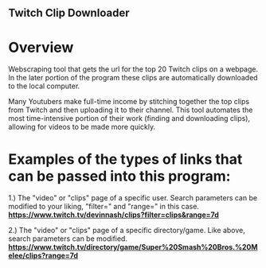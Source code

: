 ## Twitch Clip Downloader

# Overview
Webscraping tool that gets the url for the top 20 Twitch clips on a webpage. In the later portion of the program these clips are automatically downloaded to the local computer.

Many Youtubers make full-time income by stitching together the top clips from Twitch and then uploading it to their channel. This tool automates the most time-intensive portion of their work (finding and downloading clips), allowing for videos to be made more quickly.

# Examples of the types of links that can be passed into this program:

1.) The "video" or "clips" page of a specific user. Search parameters can be modified to your liking, "filter=" and "range=" in this case. **https://www.twitch.tv/devinnash/clips?filter=clips&range=7d**


2.) The "video" or "clips" page of a specific directory/game. Like above, search parameters can be modified. **https://www.twitch.tv/directory/game/Super%20Smash%20Bros.%20Melee/clips?range=7d**
